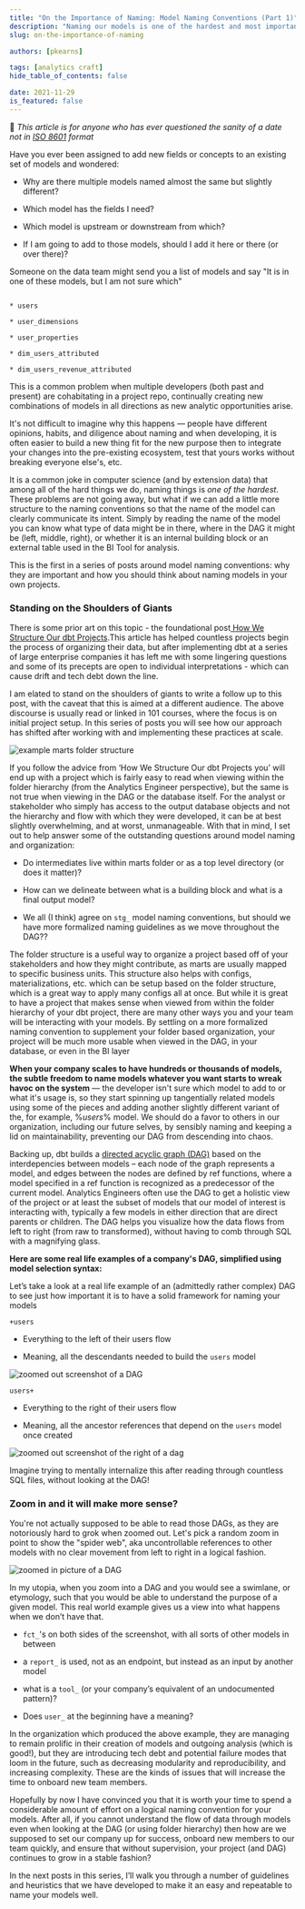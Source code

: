 ```yaml
---
title: "On the Importance of Naming: Model Naming Conventions (Part 1)"
description: "Naming our models is one of the hardest and most important tasks of the analytics engineer. This post walks through the reasons that we should focus on naming as a key part of the process of building data models."
slug: on-the-importance-of-naming

authors: [pkearns]

tags: [analytics craft]
hide_table_of_contents: false

date: 2021-11-29
is_featured: false
---
```


💾 _This article is for anyone who has ever questioned the sanity of a date not in [ISO 8601](https://en.wikipedia.org/wiki/ISO_8601) format_


Have you ever been assigned to add new fields or concepts to an existing set of models and wondered:

* Why are there multiple models named almost the same but slightly different?

* Which model has the fields I need?

* Which model is upstream or downstream from which?

<!--truncate-->

* If I am going to add to those models, should I add it here or there (or over there)?

Someone on the data team might send you a list of models and say "It is in one of these models, but I am not sure which"

```

* users

* user_dimensions

* user_properties

* dim_users_attributed

* dim_users_revenue_attributed

```

This is a common problem when multiple developers (both past and present) are cohabitating in a project repo, continually creating new combinations of models in all directions as new analytic opportunities arise.

It's not difficult to imagine why this happens — people have different opinions, habits, and diligence about naming and when developing, it is often easier to build a new thing fit for the new purpose then to integrate your changes into the pre-existing ecosystem, test that yours works without breaking everyone else's, etc.

It is a common joke in computer science (and by extension data) that among all of the hard things we do, naming things is *one of the hardest*. These problems are not going away, but what if we can add a little more structure to the naming conventions so that the name of the model can clearly communicate its intent. Simply by reading the name of the model you can know  what type of data might be in there, where in the DAG it might be (left, middle, right), or whether it is an internal building block or an external table used in the BI Tool for analysis.

This is the first in a series of posts around model naming conventions: why they are important and how you should think about naming models in your own projects.

### **Standing on the Shoulders of Giants**

There is some prior art on this topic -  the foundational post[ How We Structure Our dbt Projects](https://discourse.getdbt.com/t/how-we-structure-our-dbt-projects/355).This article has helped countless projects begin the process of organizing their data, but after implementing dbt at a series of large enterprise companies it has left me with some lingering questions and some of its precepts are open to individual interpretations -  which can cause drift and tech debt down the line.

I am elated to stand on the shoulders of giants to write a follow up to this post, with the caveat that this is aimed at a different audience. The above discourse is usually read or linked in 101 courses, where the focus is on initial project setup. In this series of posts you will see how our approach has shifted after working with and implementing these practices at scale.

![example marts folder structure](/img/blog/on_the_importance_of_naming_image_0.png)

If you follow the advice from ‘How We Structure Our dbt Projects you’ will end up with a project which is fairly easy to read when viewing within the folder hierarchy (from the Analytics Engineer perspective), but the same is not true when viewing in the DAG or the database itself. For the analyst or stakeholder who simply has access to the output database objects and not the hierarchy and flow with which they were developed, it can be at best slightly overwhelming, and at worst, unmanageable. With that in mind, I set out to help answer some of the outstanding questions around model naming and organization:

* Do intermediates live within marts folder or as a top level directory (or does it matter)?

* How can we delineate between what is a building block and what is a final output model?

* We all (I think) agree on `stg_` model naming conventions, but should we have more formalized naming guidelines as we move throughout the DAG??

The folder structure is a useful way to organize a project based off of your stakeholders and how they might contribute, as marts are usually mapped to specific business units. This structure also helps with configs, materializations, etc. which can be setup based on the folder structure, which is a great way to apply many configs all at once. But while it is great to have a project that makes sense when viewed from within the folder hierarchy of your dbt project, there are many other ways you and your team will be interacting with your models. By settling on a more formalized naming convention to supplement your folder based organization, your project will be much more usable when viewed in the DAG, in your database, or even in the BI layer

**When your company scales to have hundreds or thousands of models, the subtle freedom to name models whatever you want starts to wreak havoc on the system** — the developer isn't sure which model to add to or what it's usage is, so they start spinning up tangentially related models using some of the pieces and adding another slightly different variant of the, for example, %_users_% model. We should do a favor to others in our organization, including our future selves, by sensibly naming and keeping a lid on maintainability, preventing our DAG from descending into chaos.

Backing up, dbt builds a [directed acyclic graph (DAG)](https://docs.getdbt.com/docs/introduction#what-makes-dbt-so-powerful) based on the interdepencies between models – each node of the graph represents a model, and edges between the nodes are defined by ref functions, where a model specified in a ref function is recognized as a predecessor of the current model. Analytics Engineers often use the DAG to get a holistic view of the project or at least the subset of models that our model of interest is interacting with, typically a few models in either direction that are direct parents or children. The DAG helps you visualize how the data flows from left to right (from raw to transformed), without having to comb through SQL with a magnifying glass.

**Here are some real life examples of a company's DAG, simplified using model selection syntax:**

Let’s take a look at a real life example of an (admittedly rather complex)  DAG to see just how important it is to have a solid framework for naming your models

`+users`

* Everything to the left of their users flow

* Meaning, all the descendants needed to build the `users` model

![zoomed out screenshot of a DAG](/img/blog/on_the_importance_of_naming_image_1.png)

`users+`

* Everything to the right of their users flow

* Meaning, all the ancestor references that depend on the `users` model once created

![zoomed out screenshot of the right of a dag](/img/blog/on_the_importance_of_naming_image_2.png)

Imagine trying to mentally internalize this after reading through countless SQL files, without looking at the DAG!

### **Zoom in and it will make more sense?**

You're not actually supposed to be able to read those DAGs, as they are notoriously hard to grok when zoomed out. Let's pick a random zoom in point to show the "spider web", aka uncontrollable references to other models with no clear movement from left to right in a logical fashion.

![zoomed in picture of a DAG](/img/blog/on_the_importance_of_naming_image_3.png)

In my utopia, when you zoom into a DAG and you  would see  a swimlane, or etymology, such that you would be able to understand the purpose of a given model. This real world example gives us a view into what happens when we don’t have that.

* `fct_`'s on both sides of the screenshot, with all sorts of other models in between

* a `report_` is used, not as an endpoint, but instead as an input by another model

* what is a `tool_` (or your company’s equivalent of an undocumented pattern)?

* Does `user_` at the beginning have a meaning?

In the organization which produced the above example, they are managing to remain prolific in their creation of models and outgoing analysis (which is good!), but they are introducing tech debt and potential failure modes that loom in the future, such as decreasing modularity and reproducibility, and increasing complexity. These are the kinds of issues that  will increase the time to onboard new team members.

Hopefully by now I have convinced you that it is worth your time to spend a considerable amount of effort on a logical naming convention for your models. After all, if you cannot understand the flow of data through models even when looking at the DAG (or using folder hierarchy) then how are we supposed to set our company up for success, onboard new members to our team quickly, and ensure that without supervision, your project (and DAG) continues to grow in a stable fashion?

In the next posts in this series, I’ll walk you through a number of guidelines and heuristics that we have developed to make it an easy and repeatable to name your models well.
